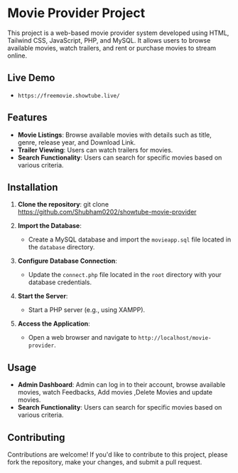 # Movie Provider Project

This project is a web-based movie provider system developed using HTML, Tailwind CSS, JavaScript, PHP, and MySQL. It allows users to browse available movies, watch trailers, and rent or purchase movies to stream online.

## Live Demo
- `https://freemovie.showtube.live/`
## Features

- **Movie Listings**: Browse available movies with details such as title, genre, release year, and Download Link.
- **Trailer Viewing**: Users can watch trailers for movies.
- **Search Functionality**: Users can search for specific movies based on various criteria.

## Installation

1. **Clone the repository**:
git clone https://github.com/Shubham0202/showtube-movie-provider

2. **Import the Database**:

   - Create a MySQL database and import the `movieapp.sql` file located in the `database` directory.

3. **Configure Database Connection**:

   - Update the `connect.php` file located in the `root` directory with your database credentials.

4. **Start the Server**:

   - Start a PHP server (e.g., using XAMPP).

5. **Access the Application**:

   - Open a web browser and navigate to `http://localhost/movie-provider`.

## Usage

- **Admin Dashboard**: Admin can log in to their account, browse available movies, watch Feedbacks, Add movies ,Delete Movies and update movies.
- **Search Functionality**: Users can search for specific movies based on various criteria.

## Contributing

Contributions are welcome! If you'd like to contribute to this project, please fork the repository, make your changes, and submit a pull request.


